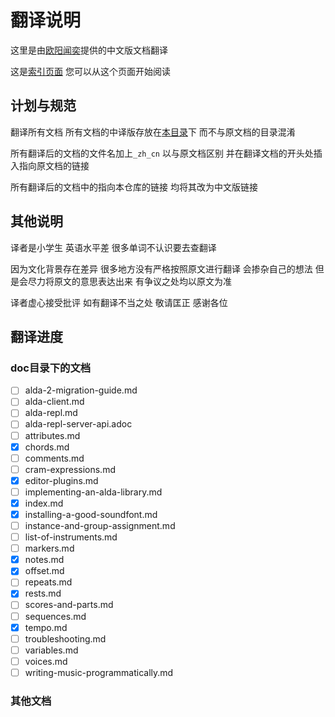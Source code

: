 # 翻译说明

这里是由[欧阳闻奕](https://github.com/OWALabuy)提供的中文版文档翻译

这是[索引页面](./index_zh_cn.md) 您可以从这个页面开始阅读

## 计划与规范

翻译所有文档 所有文档的中译版存放在[本目录](./)下 而不与原文档的目录混淆

所有翻译后的文档的文件名加上`_zh_cn` 以与原文档区别 并在翻译文档的开头处插入指向原文档的链接

所有翻译后的文档中的指向本仓库的链接 均将其改为中文版链接

## 其他说明

译者是小学生 英语水平差 很多单词不认识要去查翻译

因为文化背景存在差异 很多地方没有严格按照原文进行翻译 会掺杂自己的想法 但是会尽力将原文的意思表达出来 有争议之处均以原文为准

译者虚心接受批评 如有翻译不当之处 敬请匡正 感谢各位

## 翻译进度

### doc目录下的文档

- [ ] alda-2-migration-guide.md
- [ ] alda-client.md
- [ ] alda-repl.md
- [ ] alda-repl-server-api.adoc
- [ ] attributes.md
- [x] chords.md
- [ ] comments.md
- [ ] cram-expressions.md
- [x] editor-plugins.md
- [ ] implementing-an-alda-library.md
- [x] index.md
- [x] installing-a-good-soundfont.md
- [ ] instance-and-group-assignment.md
- [ ] list-of-instruments.md
- [ ] markers.md
- [x] notes.md
- [x] offset.md
- [ ] repeats.md
- [x] rests.md
- [ ] scores-and-parts.md
- [ ] sequences.md
- [x] tempo.md
- [ ] troubleshooting.md
- [ ] variables.md
- [ ] voices.md
- [ ] writing-music-programmatically.md

### 其他文档

